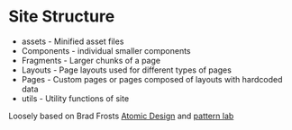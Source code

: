 # Site Structure

- assets - Minified asset files
- Components - individual smaller components
- Fragments - Larger chunks of a page
- Layouts - Page layouts used for different types of pages
- Pages - Custom pages or pages composed of layouts with hardcoded data
- utils - Utility functions of site

Loosely based on Brad Frosts [Atomic Design](http://bradfrost.com/blog/post/atomic-web-design/) and [pattern lab](http://demo.patternlab.io/)
